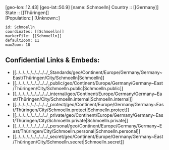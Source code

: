 ﻿---
location: [50.9,12.43] 
mapzoom: [7,12] 
mapmarker: city 
type: City
tags:
- geo/City


SpocWebEntityId: 34053
isDeleted: false
confidential: public

---
[geo-lon::12.43] 
[geo-lat::50.9] 
[name::Schmoelln] 
Country :: [[Germany]]  
State :: [[Thüringen]]  
[Population::] 
[Unknown::] 


```leaflet
id: Schmoelln
coordinates: [[Schmoelln]] 
markerFile: [[Schmoelln]] 
defaultZoom: 11 
maxZoom: 18
```


## Confidential Links & Embeds: 
- [[../../../../../../../../_Standards/geo/Continent/Europe/Germany/Germany~East/Thüringen/City/Schmoelln|Schmoelln]] 
- [[../../../../../../../../_public/geo/Continent/Europe/Germany/Germany~East/Thüringen/City/Schmoelln.public|Schmoelln.public]] 
- [[../../../../../../../../_internal/geo/Continent/Europe/Germany/Germany~East/Thüringen/City/Schmoelln.internal|Schmoelln.internal]] 
- [[../../../../../../../../_protect/geo/Continent/Europe/Germany/Germany~East/Thüringen/City/Schmoelln.protect|Schmoelln.protect]] 
- [[../../../../../../../../_private/geo/Continent/Europe/Germany/Germany~East/Thüringen/City/Schmoelln.private|Schmoelln.private]] 
- [[../../../../../../../../_personal/geo/Continent/Europe/Germany/Germany~East/Thüringen/City/Schmoelln.personal|Schmoelln.personal]] 
- [[../../../../../../../../_secret/geo/Continent/Europe/Germany/Germany~East/Thüringen/City/Schmoelln.secret|Schmoelln.secret]] 
